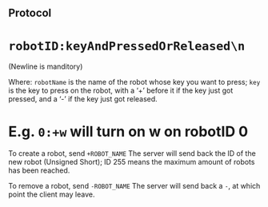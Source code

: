 ## Protocol

# `robotID:keyAndPressedOrReleased\n`
(Newline is manditory)

Where:
`robotName` is the name of the robot whose key you want to press;
`key` is the key to press on the robot, with a ‘+’ before it if the key just got pressed, and a ‘-’ if the 
key just got released.

# E.g. `0:+w` will turn on w on robotID 0

To create a robot, send `+ROBOT_NAME`
The server will send back the ID of the new robot (Unsigned Short); ID 255 means the maximum amount of robots has been reached.

To remove a robot, send `-ROBOT_NAME`
The server will send back a `-`, at which point the client may leave.
